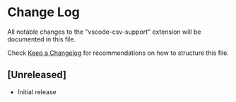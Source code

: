 # Change Log

All notable changes to the "vscode-csv-support" extension will be documented in this file.

Check [Keep a Changelog](http://keepachangelog.com/) for recommendations on how to structure this file.

## [Unreleased]

- Initial release